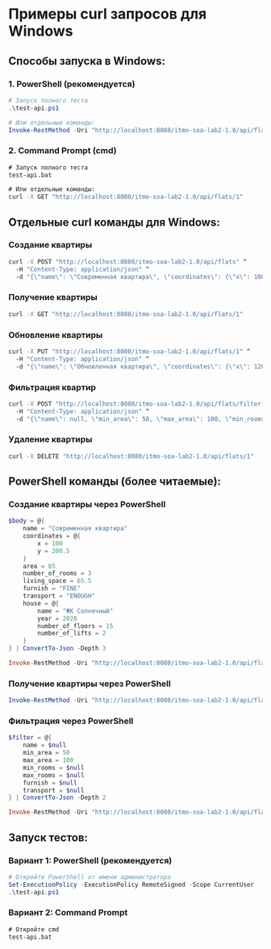 # Примеры curl запросов для Windows

## Способы запуска в Windows:

### 1. PowerShell (рекомендуется)
```powershell
# Запуск полного теста
.\test-api.ps1

# Или отдельные команды:
Invoke-RestMethod -Uri "http://localhost:8080/itmo-soa-lab2-1.0/api/flats/1" -Method GET -SkipHttpErrorCheck
```

### 2. Command Prompt (cmd)
```cmd
# Запуск полного теста
test-api.bat

# Или отдельные команды:
curl -X GET "http://localhost:8080/itmo-soa-lab2-1.0/api/flats/1"
```

## Отдельные curl команды для Windows:

### Создание квартиры
```cmd
curl -X POST "http://localhost:8080/itmo-soa-lab2-1.0/api/flats" ^
  -H "Content-Type: application/json" ^
  -d "{\"name\": \"Современная квартира\", \"coordinates\": {\"x\": 100, \"y\": 200.5}, \"area\": 85, \"number_of_rooms\": 3, \"living_space\": 65.5, \"furnish\": \"FINE\", \"transport\": \"ENOUGH\", \"house\": {\"name\": \"ЖК Солнечный\", \"year\": 360, \"number_of_floors\": 15, \"number_of_lifts\": 2}}"
```

### Получение квартиры
```cmd
curl -X GET "http://localhost:8080/itmo-soa-lab2-1.0/api/flats/1"
```

### Обновление квартиры
```cmd
curl -X PUT "http://localhost:8080/itmo-soa-lab2-1.0/api/flats/1" ^
  -H "Content-Type: application/json" ^
  -d "{\"name\": \"Обновленная квартира\", \"coordinates\": {\"x\": 120, \"y\": 250.0}, \"area\": 90, \"number_of_rooms\": 3, \"living_space\": 70.0, \"furnish\": \"DESIGNER\", \"transport\": \"ENOUGH\", \"house\": {\"name\": \"ЖК Плюс\", \"year\": 361, \"number_of_floors\": 18, \"number_of_lifts\": 3}}"
```

### Фильтрация квартир
```cmd
curl -X POST "http://localhost:8080/itmo-soa-lab2-1.0/api/flats/filter?pageNumber=0&pageSize=10&sortBy=area&sortDirection=asc" ^
  -H "Content-Type: application/json" ^
  -d "{\"name\": null, \"min_area\": 50, \"max_area\": 100, \"min_rooms\": null, \"max_rooms\": null, \"furnish\": null, \"transport\": null}"
```

### Удаление квартиры
```cmd
curl -X DELETE "http://localhost:8080/itmo-soa-lab2-1.0/api/flats/1"
```

## PowerShell команды (более читаемые):

### Создание квартиры через PowerShell
```powershell
$body = @{
    name = "Современная квартира"
    coordinates = @{
        x = 100
        y = 200.5
    }
    area = 85
    number_of_rooms = 3
    living_space = 65.5
    furnish = "FINE"
    transport = "ENOUGH"
    house = @{
        name = "ЖК Солнечный"
        year = 2020
        number_of_floors = 15
        number_of_lifts = 2
    }
} | ConvertTo-Json -Depth 3

Invoke-RestMethod -Uri "http://localhost:8080/itmo-soa-lab2-1.0/api/flats" -Method POST -Body $body -ContentType "application/json"
```

### Получение квартиры через PowerShell
```powershell
Invoke-RestMethod -Uri "http://localhost:8080/itmo-soa-lab2-1.0/api/flats/1" -Method GET
```

### Фильтрация через PowerShell
```powershell
$filter = @{
    name = $null
    min_area = 50
    max_area = 100
    min_rooms = $null
    max_rooms = $null
    furnish = $null
    transport = $null
} | ConvertTo-Json -Depth 2

Invoke-RestMethod -Uri "http://localhost:8080/itmo-soa-lab2-1.0/api/flats/filter?pageNumber=0&pageSize=10" -Method POST -Body $filter -ContentType "application/json"
```

## Запуск тестов:

### Вариант 1: PowerShell (рекомендуется)
```powershell
# Откройте PowerShell от имени администратора
Set-ExecutionPolicy -ExecutionPolicy RemoteSigned -Scope CurrentUser
.\test-api.ps1
```

### Вариант 2: Command Prompt
```cmd
# Откройте cmd
test-api.bat
```
